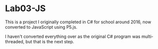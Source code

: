 # Lab03-JS
This is a project I originally completed in C# for school around 2016, now converted to JavaScript using P5.js.

I haven't converted everything over as the original C# program was multi-threaded, but that is the next step.
